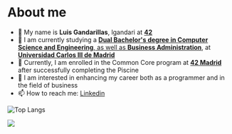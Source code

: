 # About me

- 👋 My name is **Luis Gandarillas**, lgandari at [**42**](https://www.42network.org/)
- 🔭 I am currently studying a [**Dual Bachelor's degree in Computer Science and Engineering**, as well as **Business Administration**](https://www.uc3m.es/doble-grado/informatica-ade), at [**Universidad Carlos III de Madrid**](https://www.uc3m.es/inicio)
- 🌱 Currently, I am enrolled in the Common Core program at [**42 Madrid**](https://www.42madrid.com) after successfully completing the Piscine
- 🚀 I am interested in enhancing my career both as a programmer and in the field of business
- 📫 How to reach me: [Linkedin](https://www.linkedin.com/in/luis-gandarillas)

![Top Langs](https://github-readme-stats.vercel.app/api/top-langs/?username=lgandarillas&layout=compact)

<p align="left">
  <a href="https://skillicons.dev">
    <img src="https://skillicons.dev/icons?i=c,python,git,github,linux" />
  </a>
</p>
